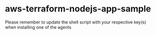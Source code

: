 # aws-terraform-nodejs-app-sample

Please remember to update the shell script with your respective key(s) when installing one of the agents
